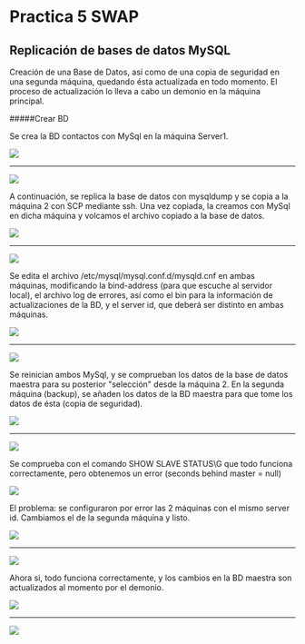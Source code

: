 
# Practica 5 SWAP

## Replicación de bases de datos MySQL

Creación de una Base de Datos, así como de una copia de seguridad en una segunda máquina, quedando ésta actualizada en todo momento. El proceso de actualización lo lleva a cabo un demonio en la máquina principal.

#####Crear BD

Se crea la BD contactos con MySql en la máquina Server1. 

![](https://github.com/nachop97m/SWAP1718/blob/master/practica5/Captura1.PNG)

----------------------------------------------------------

![](https://github.com/nachop97m/SWAP1718/blob/master/practica5/Captura2.PNG)


A continuación, se replica la base de datos con mysqldump y se copia a la máquina 2 con SCP mediante ssh. Una vez copiada, la creamos con MySql en dicha máquina y volcamos el archivo copiado a la base de datos.

![](https://github.com/nachop97m/SWAP1718/blob/master/practica5/Captura3.PNG)

----------------------------------------------------------

![](https://github.com/nachop97m/SWAP1718/blob/master/practica5/Captura4.PNG)

Se edita el archivo /etc/mysql/mysql.conf.d/mysqld.cnf en ambas máquinas, modificando la bind-address (para que escuche al servidor local), el archivo log de errores, así como el bin para la información de actualizaciones de la BD, y el server id, que deberá ser distinto en ambas máquinas.

![](https://github.com/nachop97m/SWAP1718/blob/master/practica5/Captura5.PNG)

----------------------------------------------------------

![](https://github.com/nachop97m/SWAP1718/blob/master/practica5/Captura6.PNG)

Se reinician ambos MySql, y se comprueban los datos de la base de datos maestra para su posterior "selección" desde la máquina 2. En la segunda máquina (backup), se añaden los datos de la BD maestra para que tome los datos de ésta (copia de seguridad).

![](https://github.com/nachop97m/SWAP1718/blob/master/practica5/Captura7.PNG)

----------------------------------------------------------

![](https://github.com/nachop97m/SWAP1718/blob/master/practica5/Captura8.PNG)

Se comprueba con el comando SHOW SLAVE STATUS\G que todo funciona correctamente, pero obtenemos un error (seconds behind master = null)

![](https://github.com/nachop97m/SWAP1718/blob/master/practica5/Captura9.PNG)

El problema: se configuraron por error las 2 máquinas con el mismo server id. Cambiamos el de la segunda máquina y listo.

![](https://github.com/nachop97m/SWAP1718/blob/master/practica5/Captura10.PNG)

----------------------------------------------------------

![](https://github.com/nachop97m/SWAP1718/blob/master/practica5/Captura11.PNG)

Ahora si, todo funciona correctamente, y los cambios en la BD maestra son actualizados al momento por el demonio.

![](https://github.com/nachop97m/SWAP1718/blob/master/practica5/Captura12.PNG)

----------------------------------------------------------

![](https://github.com/nachop97m/SWAP1718/blob/master/practica5/Captura13.PNG)